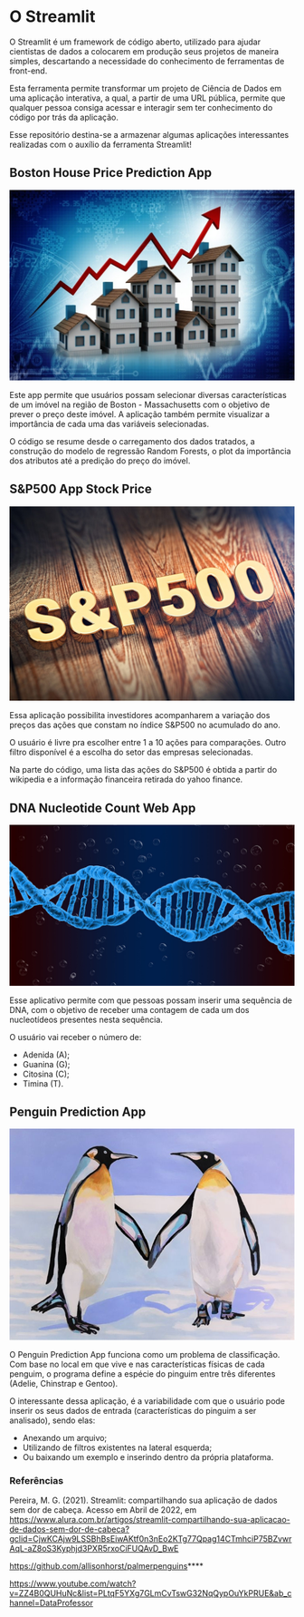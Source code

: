 # O Streamlit

O Streamlit é um framework de código aberto, utilizado para ajudar cientistas de dados a colocarem em produção seus projetos de maneira simples, descartando a necessidade do conhecimento de ferramentas de front-end.

Esta ferramenta permite transformar um projeto de Ciência de Dados em uma aplicação interativa, a qual, a partir de uma URL pública, permite que qualquer pessoa consiga acessar e interagir sem ter conhecimento do código por trás da aplicação.

Esse repositório destina-se a armazenar algumas aplicações interessantes realizadas com o auxílio da ferramenta Streamlit!

## Boston House Price Prediction App

![alt text](https://github.com/willianmenegatt/Projetos_Streamlit/blob/main/Regression_Boston/boston_image.jpeg)

Este app permite que usuários possam selecionar diversas características de um imóvel na região de Boston - Massachusetts com o objetivo de prever o preço deste imóvel. A aplicação também permite visualizar a importância de cada uma das variáveis selecionadas. 

O código se resume desde o carregamento dos dados tratados, a construção do modelo de regressão Random Forests, o plot da importância dos atributos até a predição do preço do imóvel.

## S&P500 App Stock Price

![alt text](https://github.com/willianmenegatt/Projetos_Streamlit/blob/main/sEp500/sp-500.jpg?raw=true)

Essa aplicação possibilita investidores acompanharem a variação dos preços das ações que constam no índice S&P500 no acumulado do ano.

O usuário é livre pra escolher entre 1 a 10 ações para comparações. Outro filtro disponível é a escolha do setor das empresas selecionadas.

Na parte do código, uma lista das ações do S&P500 é obtida a partir do wikipedia e a informação financeira retirada do yahoo finance.

## DNA Nucleotide Count Web App

![alt text](https://github.com/willianmenegatt/Projetos_Streamlit/blob/main/DNA_Count/dna_count.jpg?raw=true)

Esse aplicativo permite com que pessoas possam inserir uma sequência de DNA, com o objetivo de receber uma contagem de cada um dos nucleotídeos presentes nesta sequência.

O usuário vai receber o número de:
- Adenida (A);
- Guanina (G);
- Citosina (C);
- Timina (T).


## Penguin Prediction App

![alt text](https://github.com/willianmenegatt/Projetos_Streamlit/blob/main/Penguin_predict/penguins.jpg?raw=true)

O Penguin Prediction App funciona como um problema de classificação. Com base no local em que vive e nas características físicas de cada penguim, o programa define a espécie do pinguim entre três diferentes (Adelie, Chinstrap e Gentoo).

O interessante dessa aplicação, é a variabilidade com que o usuário pode inserir os seus dados de entrada (características do pinguim a ser analisado), sendo elas:
- Anexando um arquivo;
- Utilizando de filtros existentes na lateral esquerda;
- Ou baixando um exemplo e inserindo dentro da própria plataforma.







### Referências

Pereira, M. G. (2021). Streamlit: compartilhando sua aplicação de dados sem dor de cabeça. Acesso em Abril de 2022, em https://www.alura.com.br/artigos/streamlit-compartilhando-sua-aplicacao-de-dados-sem-dor-de-cabeca?gclid=CjwKCAjw9LSSBhBsEiwAKtf0n3nEo2KTg77Qpag14CTmhciP75BZvwrAqL-aZ8oS3Kyphjd3PXR5rxoCiFUQAvD_BwE



https://github.com/allisonhorst/palmerpenguins****



https://www.youtube.com/watch?v=ZZ4B0QUHuNc&list=PLtqF5YXg7GLmCvTswG32NqQypOuYkPRUE&ab_channel=DataProfessor
